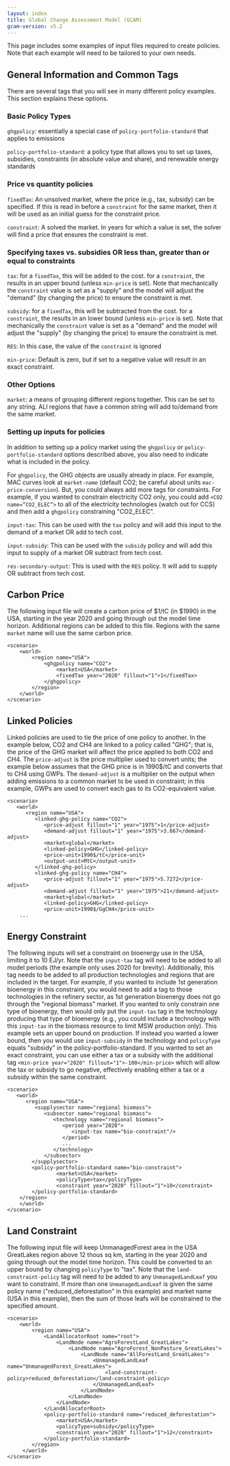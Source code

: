```yaml
---
layout: index
title: Global Change Assessment Model (GCAM)
gcam-version: v5.2
---
```


This page includes some examples of input files required to create policies. Note that each example will need to be tailored to your own needs. 

## <a name="general-info"> General Information and Common Tags </a>
There are several tags that you will see in many different policy examples. This section explains these options.

### Basic Policy Types
`ghgpolicy`: essentially a special case of `policy-portfolio-standard` that applies to emissions

`policy-portfolio-standard`: a policy type that allows you to set up taxes, subsidies, constraints (in absolute value and share), and renewable energy standards

### Price vs quantity policies
`fixedTax`: An unsolved market, where the price (e.g., tax, subsidy) can be specified. If this is read in before a `constraint` for the same market, then it will be used as an initial guess for the constraint price.

`constraint`: A solved the market. In years for which a value is set, the solver will find a price that ensures the constraint is met.

### Specifying taxes vs. subsidies OR less than, greater than or equal to constraints
`tax`: for a `fixedTax`, this will be added to the cost. for a `constraint`, the results in an upper bound (unless `min-price` is set). Note that mechanically the `constraint` value is set as a "supply" and the model will adjust the "demand" (by changing the price) to ensure the constraint is met.

`subsidy`: for a `fixedTax`, this will be subtracted from the cost. for a `constraint`, the results in an lower bound (unless `min-price` is set). Note that mechanically the `constraint` value is set as a "demand" and the model will adjust the "supply" (by changing the price) to ensure the constraint is met.

`RES`: In this case, the value of the `constraint` is ignored

`min-price`: Default is zero, but if set to a negative value will result in an exact constraint.

### Other Options

`market`: a means of grouping different regions together. This can be set to any string. ALl regions that have a common string will add to/demand from the same market.

### Setting up inputs for policies
In addition to setting up a policy market using the `ghgpolicy` or `policy-portfolio-standard` options described above, you also need to indicate what is included in the policy.

For `ghgpolicy`, the GHG objects are usually already in place. For example, MAC curves look at `market-name` (default CO2; be careful about units `mac-price-conversion`). But, you could always add more tags for constraints. For example, if you wanted to constrain electricity CO2 only, you could add `<CO2 name=”CO2_ELEC”>` to all of the electricity technologies (watch out for CCS) and then add a `ghgpolicy` constraining "CO2_ELEC".

`input-tax`: This can be used with the `tax` policy and will add this input to the demand of a market OR add to tech cost.

`input-subsidy`: This can be used with the `subsidy` policy and will add this input to supply of a market OR subtract from tech cost.

`res-secondary-output`: This is used with the `RES` policy. It will add to supply OR subtract from tech cost.

## <a name="carbon-price"> Carbon Price </a>
The following input file will create a carbon price of $1/tC (in $1990) in the USA, starting in the year 2020 and going through out the model time horizon. Additional regions can be added to this file. Regions with the same `market` name will use the same carbon price.

```
<scenario>
    <world>
        <region name="USA">
            <ghgpolicy name="CO2">
                <market>USA</market>
                <fixedTax year="2020" fillout="1">1</fixedTax>
            </ghgpolicy>
        </region>
    </world>
</scenario>
```

## <a name="linked-policy"> Linked Policies </a>
Linked policies are used to tie the price of one policy to another. In the example below, CO2 and CH4 are linked to a policy called "GHG"; that is, the price of the GHG market will affect the price applied to both CO2 and CH4. The `price-adjust` is the price multiplier used to convert units; the example below assumes that the GHG price is in 1990$/tC and converts that to CH4 using GWPs. The `demand-adjust` is a multiplier on the output when adding emissions to a common market to be used in constraint; in this example, GWPs are used to convert each gas to its CO2-equivalent value.

```
<scenario>
   <world>
      <region name="USA">
         <linked-ghg-policy name="CO2">
            <price-adjust fillout="1" year="1975">1</price-adjust>
            <demand-adjust fillout="1" year="1975">3.667</demand-adjust>
            <market>global</market>
            <linked-policy>GHG</linked-policy>
            <price-unit>1990$/tC</price-unit>
            <output-unit>MtC</output-unit>
         </linked-ghg-policy>
         <linked-ghg-policy name="CH4">
            <price-adjust fillout="1" year="1975">5.7272</price-adjust>
            <demand-adjust fillout="1" year="1975">21</demand-adjust>
            <market>global</market>
            <linked-policy>GHG</linked-policy>
            <price-unit>1990$/GgCH4</price-unit>
	...
```

## <a name="energy-constraint"> Energy Constraint </a>
The following inputs will set a constraint on bioenergy use in the USA, limiting it to 10 EJ/yr. Note that the `input-tax` tag will need to be added to all model periods (the example only uses 2020 for brevity). Additionally, this tag needs to be added to all production technologies and regions that are included in the target. For example, if you wanted to include 1st generation bioenergy in this constraint, you would need to add a tag to those technologies in the refinery sector, as 1st generation bioenergy does not go through the "regional biomass" market. If you wanted to only constrain one type of bioenergy, then would only put the `input-tax` tag in the technology producing that type of bioenergy (e.g., you could include a technology with this `input-tax` in the biomass resource to limit MSW production only). This example sets an upper bound on production. If instead you wanted a lower bound, then you would use `input-subsidy` in the technology and `policyType` equals "subsidy" in the policy-portfolio-standard. If you wanted to set an exact constraint, you can use either a tax or a subsidy with the additional tag `<min-price year="2020" fillout="1">-100</min-price>` which will allow the tax or subsidy to go negative, effectively enabling either a tax or a subsidy within the same constraint. 

```
<scenario>
   <world>
      <region name="USA">
         <supplysector name="regional biomass">
            <subsector name="regional biomass">
               <technology name="regional biomass">
                  <period year="2020">
                     <input-tax name="bio-constraint"/>
                  </period>
                  ...
               </technology>
            </subsector>
        </supplysector>
        <policy-portfolio-standard name="bio-constraint">
				<market>USA</market>
				<policyType>tax</policyType>	
				<constraint year="2020" fillout="1">10</constraint>
		</policy-portfolio-standard>
    </region>
	</world>
</scenario>
```

## <a name="land-constraint"> Land Constraint </a>
The following input file will keep UnmanagedForest area in the USA GreatLakes region above 12 thous sq km, starting in the year 2020 and going through out the model time horizon. This could be converted to an upper bound by changing `policyType` to "tax". Note that the `land-constraint-policy` tag will need to be added to any `UnmanagedLandLeaf` you want to constraint. If more than one `UnmanagedLandLeaf` is given the same policy name ("reduced_deforestation" in this example) and market name (USA in this example), then the sum of those leafs will be constrained to the specified amount.

```
<scenario>
    <world>
        <region name="USA">
            <LandAllocatorRoot name="root">
                <LandNode name="AgroForestLand_GreatLakes">
                    <LandNode name="AgroForest_NonPasture_GreatLakes">
                        <LandNode name="AllForestLand_GreatLakes">
                            <UnmanagedLandLeaf name="UnmanagedForest_GreatLakes">
                                <land-constraint-policy>reduced_deforestation</land-constraint-policy>
                            </UnmanagedLandLeaf>
                        </LandNode>
                    </LandNode>
                </LandNode>
            </LandAllocatorRoot>
            <policy-portfolio-standard name="reduced_deforestation">
                <market>USA</market>
                <policyType>subsidy</policyType>
                <constraint year="2020" fillout="1">12</constraint>
            </policy-portfolio-standard>
        </region>
     </world>
</scenario>
```